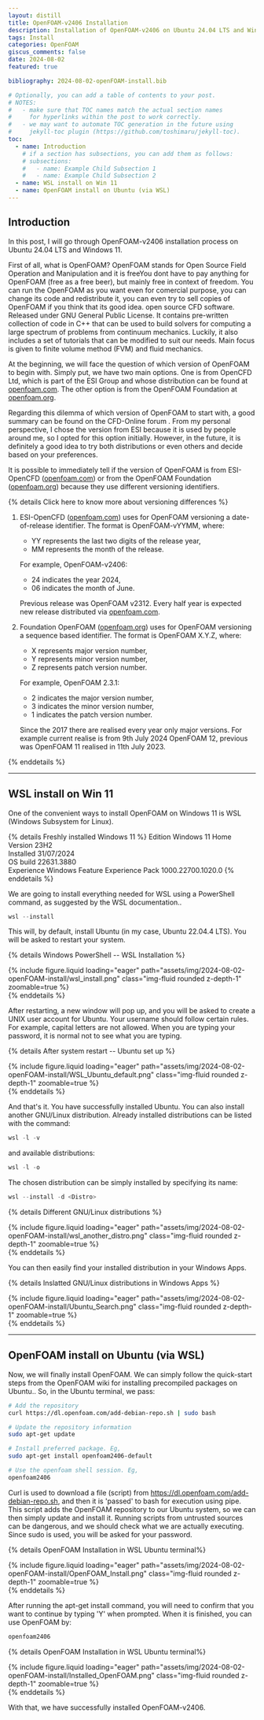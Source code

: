```yaml
---
layout: distill
title: OpenFOAM-v2406 Installation
description: Installation of OpenFOAM-v2406 on Ubuntu 24.04 LTS and Windows 11.
tags: Install
categories: OpenFOAM
giscus_comments: false
date: 2024-08-02
featured: true

bibliography: 2024-08-02-openFOAM-install.bib

# Optionally, you can add a table of contents to your post.
# NOTES:
#   - make sure that TOC names match the actual section names
#     for hyperlinks within the post to work correctly.
#   - we may want to automate TOC generation in the future using
#     jekyll-toc plugin (https://github.com/toshimaru/jekyll-toc).
toc:
  - name: Introduction
    # if a section has subsections, you can add them as follows:
    # subsections:
    #   - name: Example Child Subsection 1
    #   - name: Example Child Subsection 2
  - name: WSL install on Win 11
  - name: OpenFOAM install on Ubuntu (via WSL)
---
```


## Introduction

In this post, I will go through OpenFOAM-v2406 installation process on Ubuntu 24.04 LTS and Windows 11.

First of all, what is OpenFOAM? OpenFOAM stands for Open Source Field Operation and Manipulation and it is free<d-footnote>You dont have to pay anything for OpenFOAM (free as a free beer), but mainly free in context of freedom. You can run the OpenFOAM as you want even for comercial purpose, you can change its code and redistribute it, you can even try to sell copies of OpenFOAM if you think that its good idea.</d-footnote> open source CFD software. Released under GNU General Public License. It contains pre-written collection of code in C++ that can be used to build solvers for computing a large spectrum of problems from continuum mechanics. Luckily, it also includes a set of tutorials that can be modified to suit our needs. Main focus is given to finite volume method (FVM) and fluid mechanics.

At the beginning, we will face the question of which version of OpenFOAM to begin with. Simply put, we have two main options. One is from OpenCFD Ltd, which is part of the ESI Group and whose distribution can be found at [openfoam.com](https://www.openfoam.com/). The other option is from the OpenFOAM Foundation at [openfoam.org](https://openfoam.org/).

Regarding this dilemma of which version of OpenFOAM to start with, a good summary can be found on the CFD-Online forum <d-cite key="OpenFOAM_Com_vs_Org2017"></d-cite>. From my personal perspective, I chose the version from ESI because it is used by people around me, so I opted for this option initially. However, in the future, it is definitely a good idea to try both distributions or even others and decide based on your preferences.

It is possible to immediately tell if the version of OpenFOAM is from ESI-OpenCFD ([openfoam.com](https://www.openfoam.com/)) or from the OpenFOAM Foundation ([openfoam.org](https://openfoam.org/)) because they use different versioning identifiers.

{% details Click here to know more about versioning differences %}

1. ESI-OpenCFD ([openfoam.com](https://www.openfoam.com/)) uses for OpenFOAM versioning a date-of-release identifier. The format is OpenFOAM-vYYMM, where:

   - YY represents the last two digits of the release year,
   - MM represents the month of the release.

   For example, OpenFOAM-v2406:

   - 24 indicates the year 2024,
   - 06 indicates the month of June.

   Previous release was OpenFOAM v2312. Every half year is expected new release distributed via [openfoam.com](https://www.openfoam.com/).

2. Foundation OpenFOAM ([openfoam.org](https://openfoam.org/)) uses for OpenFOAM versioning a sequence based identifier<d-cite key="OpenFOAM_org_version_history"></d-cite>. The format is OpenFOAM X.Y.Z, where:

   - X represents major version number,
   - Y represents minor version number,
   - Z represents patch version number.

   For example, OpenFOAM 2.3.1:

   - 2 indicates the major version number,
   - 3 indicates the minor version number,
   - 1 indicates the patch version number.

   Since the 2017 there are realised every year only major versions. For example current realise is from 9th July 2024 OpenFOAM 12, previous was OpenFOAM 11 realised in 11th July 2023.

{% enddetails %}

---

## WSL install on Win 11

One of the convenient ways to install OpenFOAM on Windows 11 is WSL (Windows Subsystem for Linux).

{% details Freshly installed Windows 11 %}
Edition Windows 11 Home\
Version 23H2\
Installed 31/07/2024\
OS build 22631.3880\
Experience Windows Feature Experience Pack 1000.22700.1020.0
{% enddetails %}

We are going to install everything needed for WSL using a PowerShell command, as suggested by the WSL documentation.<d-cite key="WSL_Doc"></d-cite>.

```powershell
wsl --install
```

This will, by default, install Ubuntu (in my case, Ubuntu 22.04.4 LTS). You will be asked to restart your system.

{% details Windows PowerShell -- WSL Installation %}

<div class="row mt-3">
    <div class="col-sm mt-3 mt-md-0">
        {% include figure.liquid loading="eager" path="assets/img/2024-08-02-openFOAM-install/wsl_install.png" class="img-fluid rounded z-depth-1" zoomable=true %}
    </div>
</div>
{% enddetails %}

After restarting, a new window will pop up, and you will be asked to create a UNIX user account for Ubuntu. Your username should follow certain rules. For example, capital letters are not allowed. When you are typing your password, it is normal not to see what you are typing.

{% details After system restart -- Ubuntu set up %}

<div class="row mt-3">
    <div class="col-sm mt-3 mt-md-0">
        {% include figure.liquid loading="eager" path="assets/img/2024-08-02-openFOAM-install/WSL_Ubuntu_default.png" class="img-fluid rounded z-depth-1" zoomable=true %}
    </div>
</div>
{% enddetails %}

And that's it. You have successfully installed Ubuntu. You can also install another GNU/Linux distribution. Already installed distributions can be listed with the command:

```powershell
wsl -l -v
```

and available distributions:

```powershell
wsl -l -o
```

The chosen distribution can be simply installed by specifying its name:

```powershell
wsl --install -d <Distro>
```

{% details Different GNU/Linux distributions %}

<div class="row mt-3">
    <div class="col-sm mt-3 mt-md-0">
        {% include figure.liquid loading="eager" path="assets/img/2024-08-02-openFOAM-install/wsl_another_distro.png" class="img-fluid rounded z-depth-1" zoomable=true %}
    </div>
</div>
{% enddetails %}

You can then easily find your installed distribution in your Windows Apps.

{% details Inslatted GNU/Linux distributions in Windows Apps %}

<div class="row mt-3">
    <div class="col-sm mt-3 mt-md-0">
        {% include figure.liquid loading="eager" path="assets/img/2024-08-02-openFOAM-install/Ubuntu_Search.png" class="img-fluid rounded z-depth-1" zoomable=true %}
    </div>
</div>
{% enddetails %}

---

## OpenFOAM install on Ubuntu (via WSL)

Now, we will finally install OpenFOAM. We can simply follow the quick-start steps from the OpenFOAM wiki for installing precompiled packages on Ubuntu.<d-cite key="OpenFOAM_wiki_install_Ubuntu"></d-cite>. So, in the Ubuntu terminal, we pass:

```bash
# Add the repository
curl https://dl.openfoam.com/add-debian-repo.sh | sudo bash

# Update the repository information
sudo apt-get update

# Install preferred package. Eg,
sudo apt-get install openfoam2406-default

# Use the openfoam shell session. Eg,
openfoam2406
```

Curl is used to download a file (script) from https://dl.openfoam.com/add-debian-repo.sh, and then it is 'passed' to bash for execution using pipe. This script adds the OpenFOAM repository to our Ubuntu system, so we can then simply update and install it. Running scripts from untrusted sources can be dangerous, and we should check what we are actually executing. Since sudo is used, you will be asked for your password.

{% details OpenFOAM Installation in WSL Ubuntu terminal%}

<div class="row mt-3">
    <div class="col-sm mt-3 mt-md-0">
        {% include figure.liquid loading="eager" path="assets/img/2024-08-02-openFOAM-install/OpenFOAM_Install.png" class="img-fluid rounded z-depth-1" zoomable=true %}
    </div>
</div>
{% enddetails %}

After running the apt-get install command, you will need to confirm that you want to continue by typing 'Y' when prompted. When it is finished, you can use OpenFOAM by:

```bash
openfoam2406
```

{% details OpenFOAM Installation in WSL Ubuntu terminal%}

<div class="row mt-3">
    <div class="col-sm mt-3 mt-md-0">
        {% include figure.liquid loading="eager" path="assets/img/2024-08-02-openFOAM-install/Installed_OpenFOAM.png" class="img-fluid rounded z-depth-1" zoomable=true %}
    </div>
</div>
{% enddetails %}

With that, we have successfully installed OpenFOAM-v2406.
